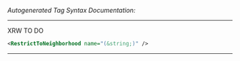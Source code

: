 _Autogenerated Tag Syntax Documentation:_

---
XRW TO DO

```xml
<RestrictToNeighborhood name="(&string;)" />
```



---
